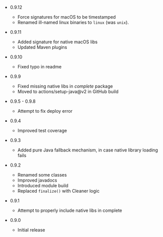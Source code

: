 - 0.9.12
  - Force signatures for macOS to be timestamped
  - Renamed ill-named linux binaries to `linux` (was `unix`).


- 0.9.11
  - Added signature for native macOS libs 
  - Updated Maven plugins


- 0.9.10
  - Fixed typo in readme  

 
- 0.9.9
  - Fixed missing native libs in *complete* package
  - Moved to actions/setup-java@v2 in GitHub build


- 0.9.5 - 0.9.8
  - Attempt to fix deploy error


- 0.9.4
  - Improved test coverage

 
- 0.9.3
  - Added pure Java fallback mechanism, in case native library loading fails 


- 0.9.2 
  - Renamed some classes
  - Improved javadocs
  - Introduced module build
  - Replaced `finalize()` with Cleaner logic


- 0.9.1
  - Attempt to properly include native libs in complete     


- 0.9.0
  - Initial release 